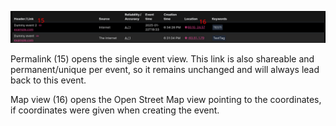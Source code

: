 ![PVARKI-livelogi-ohje-2](../assets/PVARKI-livelogi-ohje-2.jpg)

Permalink (15) opens the single event view. This link is also shareable and permanent/unique per event, so it remains unchanged and will always lead back to this event.

Map view (16) opens the Open Street Map view pointing to the coordinates, if coordinates were given when creating the event.
